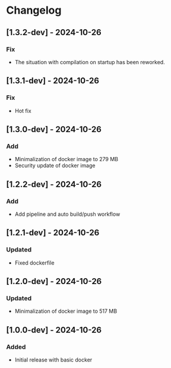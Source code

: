 # Changelog


## [1.3.2-dev] - 2024-10-26
### Fix
- The situation with compilation on startup has been reworked.


## [1.3.1-dev] - 2024-10-26
### Fix
- Hot fix

## [1.3.0-dev] - 2024-10-26
### Add
- Minimalization of docker image to 279 MB
- Security update of docker image 

## [1.2.2-dev] - 2024-10-26
### Add
- Add pipeline and auto build/push workflow

## [1.2.1-dev] - 2024-10-26
### Updated
- Fixed dockerfile

## [1.2.0-dev] - 2024-10-26
### Updated
- Minimalization of docker image to 517 MB

## [1.0.0-dev] - 2024-10-26
### Added
- Initial release with basic docker


